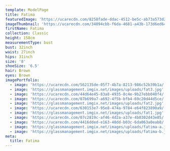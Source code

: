 ```yaml
---
template: ModelPage
title: Fatima
featuredImage: 'https://ucarecdn.com/8258fade-ddac-4512-be5c-ab73a573d27c/'
imageThumbnail: 'https://ucarecdn.com/34094cbb-f6da-4681-a43b-173d6ed64d74/'
firstName: Fatima
collection: Classic
height: 158cm
measurementType: bust
bust: 32inch
waist: 27inch
hips: 31inch
size: '8'
shoeSize: '6.5'
hair: Brown
eyes: Brown
imagePortfolio:
  - image: 'https://ucarecdn.com/562135de-05f7-4b7a-8213-986c52b39b1a/'
  - image: 'https://glassmanagement.imgix.net/images/uploads/fat3.jpg'
  - image: 'https://ucarecdn.com/44d64e45-83a8-4935-8c4e-9b27ebb040f4/'
  - image: 'https://ucarecdn.com/07b699a7-a692-4f5b-bfb4-69c20d44d5ce/'
  - image: 'https://glassmanagement.imgix.net/images/uploads/fat2.jpg'
  - image: 'https://ucarecdn.com/630153e7-95e8-474a-9784-e64f823890a9/'
  - image: 'https://glassmanagement.imgix.net/images/uploads/fat1.jpg'
  - image: 'https://ucarecdn.com/07c2819c-af46-4d2a-a37e-4b0302d43e05/'
  - image: 'https://ucarecdn.com/4416dded-e163-40dd-b03c-6da063a0eab8/'
  - image: 'https://glassmanagement.imgix.net/images/uploads/fatima-a.jpg'
  - image: 'https://glassmanagement.imgix.net/images/uploads/fatima-b.jpg'
meta:
  title: Fatima
---
```


